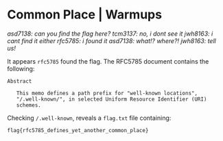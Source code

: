 # Common Place | Warmups

*asd7138: can you find the flag here?
tcm3137: no, i dont see it
jwh8163: i cant find it either
rfc5785: i found it
asd7138: what!? where?!
jwh8163: tell us!*

It appears `rfc5785` found the flag.  The RFC5785 document contains the following:

```
Abstract

   This memo defines a path prefix for "well-known locations",
   "/.well-known/", in selected Uniform Resource Identifier (URI)
   schemes.
```

Checking `/.well-known`, reveals a `flag.txt` file containing:

```
flag{rfc5785_defines_yet_another_common_place}
```